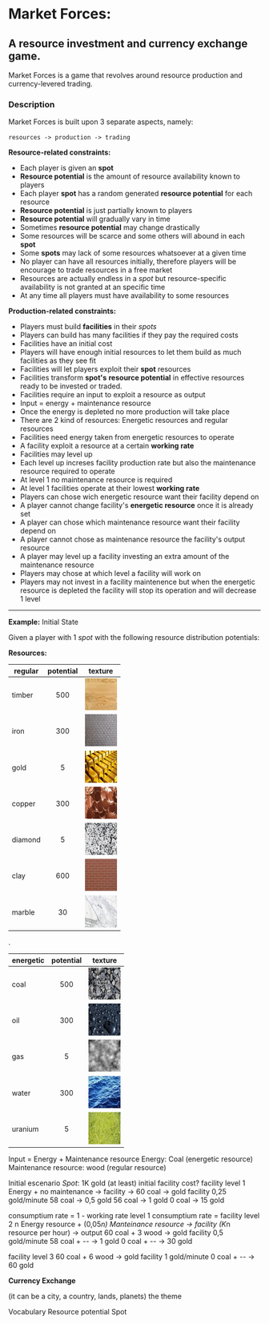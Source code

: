 # Market Forces: 

## A resource investment and currency exchange game.

Market Forces is a game that revolves around resource production and currency-levered trading.

### Description

Market Forces is built upon 3 separate aspects, namely:
```
resources -> production -> trading
```

**Resource-related constraints:**

 * Each player is given an **spot**
 * **Resource potential** is the amount of resource availability known to players
 * Each player **spot** has a random generated **resource potential** for each resource
 * **Resource potential** is just partially known to players
 * **Resource potential** will gradually vary in time
 * Sometimes **resource potential** may change drastically
 * Some resources will be scarce and some others will abound in each **spot**
 * Some **spots** may lack of some resources whatsoever at a given time
 * No player can have all resources initially, therefore players will be encourage to trade resources in a free market
 * Resources are actually endless in a _spot_ but resource-specific availability is not granted at an specific time
 * At any time all players must have availability to some resources

**Production-related constraints:**

 * Players must build **facilities** in their _spots_
 * Players can build has many facilities if they pay the required costs
 * Facilities have an initial cost
 * Players will have enough initial resources to let them build as much facilities as they see fit
 * Facilities will let players exploit their **spot** resources
 * Facilities transform **spot's** **resource potential** in effective resources ready to be invested or traded.
 * Facilities require an input to exploit a resource as output
 * Input = energy + maintenance resource
 * Once the energy is depleted no more production will take place
 * There are 2 kind of resources: Energetic resources and regular resources
 * Facilities need energy taken from energetic resources to operate
 * A facility exploit a resource at a certain **working rate**
 * Facilities may level up
 * Each level up increses facility production rate but also the maintenance resource required to operate
 * At level 1 no maintenance resource is required
 * At level 1 facilities operate at their lowest **working rate**
 * Players can chose wich energetic resource want their facility depend on
 * A player cannot change facility's **energetic resource** once it is already set
 * A player can chose which maintenance resource want their facility depend on
 * A player cannot chose as maintenance resource the facility's output resource 
 * A player may level up a facility investing an extra amount of the maintenance resource
 * Players may chose at which level a facility will work on
 * Players may not invest in a facility maintenence but when the energetic resource is depleted the facility will stop its operation and will decrease 1 level

---
 
**Example:** Initial State
 
Given a player with 1 _spot_ with the following resource distribution potentials:

**Resources:**

| regular  | potential | texture |
|----------|:---------:|---------|
| timber   |    500    |![timber_texture](https://github.com/joseraf86/market_forces/blob/master/img/timber_texture-64x64.jpg?raw=true) |
| iron     |    300    |![iron_texture](https://github.com/joseraf86/market_forces/blob/master/img/iron_texture-64x64.jpg?raw=true)|
| gold     |    5      | ![gold_texture](https://github.com/joseraf86/market_forces/blob/master/img/gold_texture-64x64.jpg?raw=true)|
| copper   |    300    |![copper_texture](https://github.com/joseraf86/market_forces/blob/master/img/copper_texture-64x64.jpg?raw=true)|
| diamond  |    5      |![diamond_texture](https://github.com/joseraf86/market_forces/blob/master/img/diamond_texture-64x64.jpg?raw=true)|
| clay     |    600    |![clay_texture](https://github.com/joseraf86/market_forces/blob/master/img/clay_texture-64x64.jpg?raw=true)|
| marble   |    30     |![marble_texture](https://github.com/joseraf86/market_forces/blob/master/img/marble_texture-64x64.jpg?raw=true)|

.

|energetic | potential | texture |
|----------|:---------:|---------|
| coal     |    500    |![coal_texture](https://github.com/joseraf86/market_forces/blob/master/img/coal_texture-64x64.jpg?raw=true) |
| oil      |    300    |![oil_texture](https://github.com/joseraf86/market_forces/blob/master/img/oil_texture-64x64.jpg?raw=true)|
| gas     |    5       |![gas_texture](https://github.com/joseraf86/market_forces/blob/master/img/gas_texture-64x64.jpg?raw=true)|
| water   |    300     |![water_texture](https://github.com/joseraf86/market_forces/blob/master/img/water_texture-64x64.jpg?raw=true)|
| uranium  |    5      |![uranium_texture](https://github.com/joseraf86/market_forces/blob/master/img/uranium_texture-64x64.jpg?raw=true)|

 
 Input = Energy + Maintenance resource
 Energy: Coal (energetic resource)
 Maintenance resource: wood (regular resource)
 
 Initial escenario
 _Spot_:  1K gold (at least)
 initial facility cost?
 facility level 1
 Energy + no maintenance -> facility -> 
 60 coal -> gold facility 0,25 gold/minute
 58 coal -> 0,5 gold
 56 coal -> 1 gold
 0  coal -> 15 gold
 
 consumptium rate = 1 - working rate
 level 1
 consumptium rate =
 facility level 2
 n Energy resource + (0,05*n) Manteinance resource -> facility (K*n resource per hour) -> output
 60 coal + 3 wood -> gold facility 0,5 gold/minute 
 58 coal +   --   -> 1 gold
 0  coal +   --   -> 30 gold
 
 facility level 3
 60 coal + 6 wood -> gold facility 1 gold/minute
  0 coal +  --     -> 60 gold

**Currency Exchange**

(it can be a city, a country, lands, planets) the theme  

Vocabulary
Resource potential
Spot
